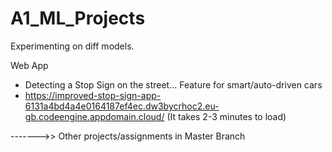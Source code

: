 # A1_ML_Projects
Experimenting on diff models.

Web App
- Detecting a Stop Sign on the street... Feature for smart/auto-driven cars
- https://improved-stop-sign-app-6131a4bd4a4e0164187ef4ec.dw3bycrhoc2.eu-gb.codeengine.appdomain.cloud/  (It takes 2-3 minutes to load)

------->>  Other projects/assignments in Master Branch
